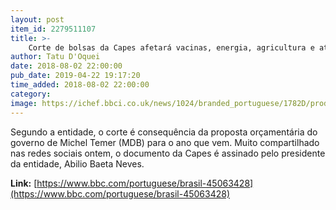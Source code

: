 ```yaml
---
layout: post
item_id: 2279511107
title: >-
    Corte de bolsas da Capes afetará vacinas, energia, agricultura e até economia, diz presidente da SBPC
author: Tatu D'Oquei
date: 2018-08-02 22:00:00
pub_date: 2019-04-22 19:17:20
time_added: 2018-08-02 22:00:00
category: 
image: https://ichef.bbci.co.uk/news/1024/branded_portuguese/1782D/production/_96810369_fiocruz_20080711_peter_ilicciev_00045.jpg
---
```


Segundo a entidade, o corte é consequência da proposta orçamentária do governo de Michel Temer (MDB) para o ano que vem. Muito compartilhado nas redes sociais ontem, o documento da Capes é assinado pelo presidente da entidade, Abilio Baeta Neves.

**Link:** [https://www.bbc.com/portuguese/brasil-45063428](https://www.bbc.com/portuguese/brasil-45063428)

